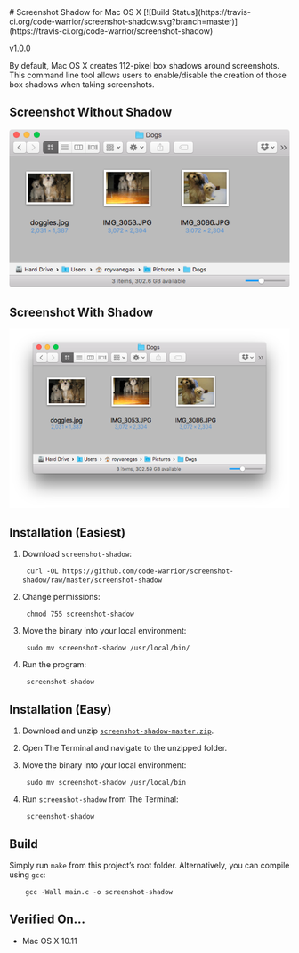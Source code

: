 <meta charset="utf-8">
# Screenshot Shadow for Mac OS X [![Build Status](https://travis-ci.org/code-warrior/screenshot-shadow.svg?branch=master)](https://travis-ci.org/code-warrior/screenshot-shadow)

v1.0.0

By default, Mac OS X creates 112-pixel box shadows around screenshots. This command line tool allows users to enable/disable the creation of those box shadows when taking screenshots.

## Screenshot Without Shadow

![Screenshot without shadow](img/screenshot-without-shadow.png "Screenshot without shadow")

## Screenshot With Shadow

![Screenshot with shadow](img/screenshot-with-shadow.png "Screenshot with shadow")

## Installation (Easiest)

1. Download `screenshot-shadow`:

        curl -OL https://github.com/code-warrior/screenshot-shadow/raw/master/screenshot-shadow

2. Change permissions:

        chmod 755 screenshot-shadow

3. Move the binary into your local environment:

        sudo mv screenshot-shadow /usr/local/bin/

4. Run the program:

        screenshot-shadow

## Installation (Easy)

1. Download and unzip [`screenshot-shadow-master.zip`](https://github.com/code-warrior/screenshot-shadow/archive/master.zip).

2. Open The Terminal and navigate to the unzipped folder.

3. Move the binary into your local environment:

        sudo mv screenshot-shadow /usr/local/bin

4. Run `screenshot-shadow` from The Terminal:

        screenshot-shadow

## Build

Simply run `make` from this project’s root folder. Alternatively, you can compile using `gcc`:

        gcc -Wall main.c -o screenshot-shadow

## Verified On...

* Mac OS X 10.11
